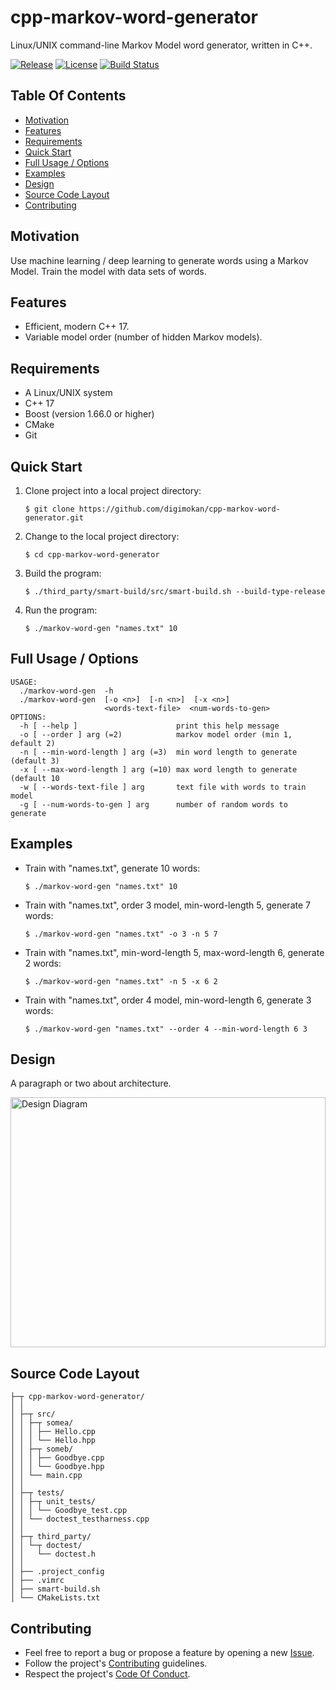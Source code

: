 # cpp-markov-word-generator

Linux/UNIX command-line Markov Model word generator, written in C++.

[![Release](https://img.shields.io/github/release/digimokan/cpp-markov-word-generator.svg?label=release)](https://github.com/digimokan/cpp-markov-word-generator/releases/latest "Latest Release Notes")
[![License](https://img.shields.io/badge/license-MIT-blue.svg?label=license)](LICENSE.txt "Project License")
[![Build Status](https://img.shields.io/travis/com/digimokan/cpp-markov-word-generator/master.svg?label=linux+build)](https://travis-ci.com/digimokan/cpp-markov-word-generator "Build And Test Results From Master Branch")

## Table Of Contents

* [Motivation](#motivation)
* [Features](#features)
* [Requirements](#requirements)
* [Quick Start](#quick-start)
* [Full Usage / Options](#full-usage--options)
* [Examples](#examples)
* [Design](#design)
* [Source Code Layout](#source-code-layout)
* [Contributing](#contributing)

## Motivation

Use machine learning / deep learning to generate words using a Markov Model.
Train the model with data sets of words.

## Features

* Efficient, modern C++ 17.
* Variable model order (number of hidden Markov models).

## Requirements

* A Linux/UNIX system
* C++ 17
* Boost (version 1.66.0 or higher)
* CMake
* Git

## Quick Start

1. Clone project into a local project directory:

   ```shell
   $ git clone https://github.com/digimokan/cpp-markov-word-generator.git
   ```

2. Change to the local project directory:

   ```shell
   $ cd cpp-markov-word-generator
   ```

3. Build the program:

   ```shell
   $ ./third_party/smart-build/src/smart-build.sh --build-type-release
   ```

4. Run the program:

   ```shell
   $ ./markov-word-gen "names.txt" 10
   ```

## Full Usage / Options

```
USAGE:
  ./markov-word-gen  -h
  ./markov-word-gen  [-o <n>]  [-n <n>]  [-x <n>]
                     <words-text-file>  <num-words-to-gen>
OPTIONS:
  -h [ --help ]                      print this help message
  -o [ --order ] arg (=2)            markov model order (min 1, default 2)
  -n [ --min-word-length ] arg (=3)  min word length to generate (default 3)
  -x [ --max-word-length ] arg (=10) max word length to generate (default 10
  -w [ --words-text-file ] arg       text file with words to train model
  -g [ --num-words-to-gen ] arg      number of random words to generate
```

## Examples

* Train with "names.txt", generate 10 words:

   ```shell
   $ ./markov-word-gen "names.txt" 10
   ```

* Train with "names.txt", order 3 model, min-word-length 5, generate 7 words:

   ```shell
   $ ./markov-word-gen "names.txt" -o 3 -n 5 7
   ```

* Train with "names.txt", min-word-length 5, max-word-length 6, generate 2 words:

   ```shell
   $ ./markov-word-gen "names.txt" -n 5 -x 6 2
   ```

* Train with "names.txt", order 4 model, min-word-length 6, generate 3 words:

   ```shell
   $ ./markov-word-gen "names.txt" --order 4 --min-word-length 6 3
   ```

## Design

A paragraph or two about architecture.

<img src="readme_assets/design_diagram.svg" width="100%" height="400" alt="Design Diagram">

## Source Code Layout

```
├─┬ cpp-markov-word-generator/
│ │
│ ├─┬ src/
│ │ ├─┬ somea/
│ │ │ ├── Hello.cpp
│ │ │ └── Hello.hpp
│ │ ├─┬ someb/
│ │ │ ├── Goodbye.cpp
│ │ │ └── Goodbye.hpp
│ │ └── main.cpp
│ │
│ ├─┬ tests/
│ │ ├─┬ unit_tests/
│ │ │ └── Goodbye_test.cpp
│ │ └── doctest_testharness.cpp
│ │
│ ├─┬ third_party/
│ │ └─┬ doctest/
│ │   └── doctest.h
│ │
│ ├── .project_config
│ ├── .vimrc
│ ├── smart-build.sh
│ └── CMakeLists.txt
```

## Contributing

* Feel free to report a bug or propose a feature by opening a new
  [Issue](https://github.com/digimokan/cpp-markov-word-generator/issues).
* Follow the project's [Contributing](CONTRIBUTING.md) guidelines.
* Respect the project's [Code Of Conduct](CODE_OF_CONDUCT.md).

